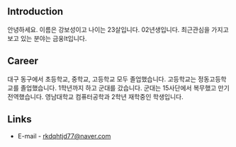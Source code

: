 ## Introduction
안녕하세요.
이름은 강보성이고 나이는 23살입니다. 02년생입니다.
최근관심을 가지고 보고 있는 분야는 금웅It입니다.


## Career
대구 동구에서 초등학교, 중학교, 고등학교 모두 졸업했습니다.
고등학교는 정동고등학교를 졸업했습니다.
1학년까지 하고 군대를 갔습니다. 
군대는 15사단에서 복무했고 만기전역했습니다.
영남대학교 컴퓨터공학과 2학년 재학중인 학생입니다.


## Links
- E-mail - rkdqhtjd77@naver.com

